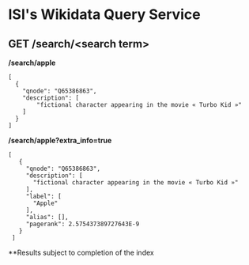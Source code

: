 # ISI's Wikidata Query Service

## GET /search/\<search term\>
  **/search/apple**
  
  ```
  [
    {
      "qnode": "Q65386863",
      "description": [
          "fictional character appearing in the movie « Turbo Kid »"
      ]
    }
  ]
  ```
  
   **/search/apple?extra_info=true**
   ```
   [
      {
        "qnode": "Q65386863",
        "description": [
          "fictional character appearing in the movie « Turbo Kid »"
        ],
        "label": [
          "Apple"
        ],
        "alias": [],
        "pagerank": 2.575437389727643E-9
      }
    ]
   ```
   
   **Results subject to completion of the index
